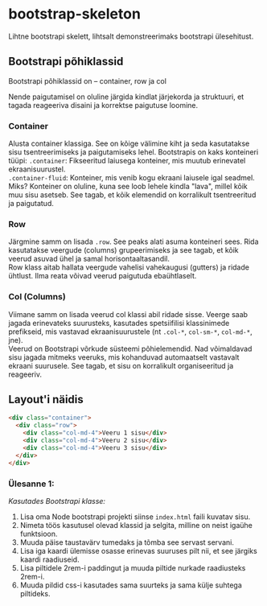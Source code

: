# bootstrap-skeleton
Lihtne bootstrapi skelett, lihtsalt demonstreerimaks bootstrapi ülesehitust.

## Bootstrapi põhiklassid
Bootstrapi põhiklassid on – container, row ja col  

Nende paigutamisel on oluline järgida kindlat järjekorda ja struktuuri, et tagada reageeriva disaini ja korrektse paigutuse loomine.

### Container
Alusta container klassiga. See on kõige välimine kiht ja seda kasutatakse sisu tsentreerimiseks ja paigutamiseks lehel. Bootstrapis on kaks konteineri tüüpi:
`.container`: Fikseeritud laiusega konteiner, mis muutub erinevatel ekraanisuurustel.  
`.container-fluid`: Konteiner, mis venib kogu ekraani laiusele igal seadmel.
Miks? Konteiner on oluline, kuna see loob lehele kindla "lava", millel kõik muu sisu asetseb. See tagab, et kõik elemendid on korralikult tsentreeritud ja paigutatud.
### Row
Järgmine samm on lisada `.row`. See peaks alati asuma konteineri sees. Rida kasutatakse veergude (columns) grupeerimiseks ja see tagab, et kõik veerud asuvad ühel ja samal horisontaaltasandil.  
Row klass aitab hallata veergude vahelisi vahekaugusi (gutters) ja ridade ühtlust. Ilma reata võivad veerud paigutuda ebaühtlaselt.
### Col (Columns)
Viimane samm on lisada veerud col klassi abil ridade sisse. Veerge saab jagada erinevateks suurusteks, kasutades spetsiifilisi klassinimede prefikseid, mis vastavad ekraanisuurustele (nt `.col-*`, `col-sm-*`, `col-md-*`, jne).  
Veerud on Bootstrapi võrkude süsteemi põhielemendid. Nad võimaldavad sisu jagada mitmeks veeruks, mis kohanduvad automaatselt vastavalt ekraani suurusele. See tagab, et sisu on korralikult organiseeritud ja reageeriv.  

## Layout'i näidis

```html
<div class="container">
  <div class="row">
    <div class="col-md-4">Veeru 1 sisu</div>
    <div class="col-md-4">Veeru 2 sisu</div>
    <div class="col-md-4">Veeru 3 sisu</div>
  </div>
</div>
```

### Ülesanne 1:
*Kasutades Bootstrapi klasse:*
1. Lisa oma Node bootstrapi projekti siinse `index.html` faili kuvatav sisu.
2. Nimeta töös kasutusel olevad klassid ja selgita, milline on neist igaühe funktsioon.
3. Muuda päise taustavärv tumedaks ja tõmba see servast servani.
4. Lisa iga kaardi ülemisse osasse erinevas suuruses pilt nii, et see järgiks kaardi raadiuseid.
5. Lisa piltidele 2rem-i paddingut ja muuda piltide nurkade raadiusteks 2rem-i.
6. Muuda pildid css-i kasutades sama suurteks ja sama külje suhtega piltideks.